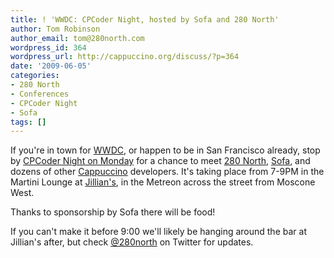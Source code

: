 ```yaml
---
title: ! 'WWDC: CPCoder Night, hosted by Sofa and 280 North'
author: Tom Robinson
author_email: tom@280north.com
wordpress_id: 364
wordpress_url: http://cappuccino.org/discuss/?p=364
date: '2009-06-05'
categories:
- 280 North
- Conferences
- CPCoder Night
- Sofa
tags: []
---
```



If you're in town for [WWDC](http://developer.apple.com/wwdc/), or happen to be in San Francisco already, stop by [CPCoder Night on Monday](http://cpcoder.eventbrite.com/) for a chance to meet [280 North](http://280north.com/), [Sofa](http://madebysofa.com), and dozens of other [Cappuccino](http://www.cappuccino-project.org/) developers. It's taking place from 7-9PM in the Martini Lounge at [Jillian's](http://sanfrancisco.jilliansbilliards.com/), in the Metreon across the street from Moscone West.

Thanks to sponsorship by Sofa there will be food!

If you can't make it before 9:00 we'll likely be hanging around the bar at Jillian's after, but check [@280north](http://twitter.com/280north) on Twitter for updates.



